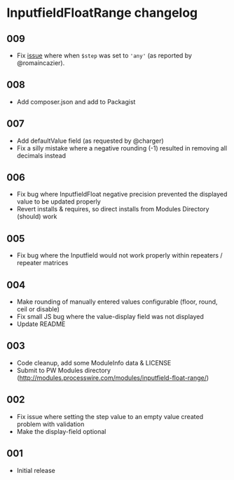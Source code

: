 # InputfieldFloatRange changelog

## 009

- Fix [issue](https://github.com/eelke/InputfieldFloatRange/issues/3) where when `$step` was set to `'any'` (as reported by @romaincazier).

## 008

- Add composer.json and add to Packagist

## 007

- Add defaultValue field (as requested by @charger)
- Fix a silly mistake where a negative rounding (-1) resulted in removing all decimals instead

## 006

- Fix bug where InputfieldFloat negative precision prevented the displayed value to be updated properly
- Revert installs & requires, so direct installs from Modules Directory (should) work 

## 005

- Fix bug where the Inputfield would not work properly within repeaters / repeater matrices

## 004

- Make rounding of manually entered values configurable (floor, round, ceil or disable)
- Fix small JS bug where the value-display field was not displayed
- Update README

## 003

- Code cleanup, add some ModuleInfo data & LICENSE
- Submit to PW Modules directory (http://modules.processwire.com/modules/inputfield-float-range/)

## 002

- Fix issue where setting the step value to an empty value created problem with validation
- Make the display-field optional

## 001

- Initial release
